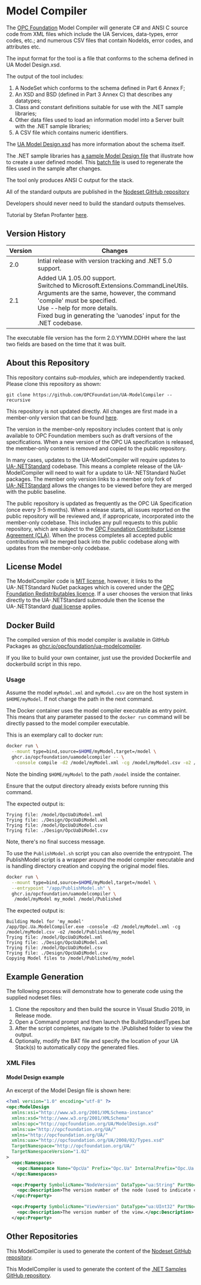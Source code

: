 # Model Compiler #
The [OPC Foundation](https://opcfoundation.org) Model Compiler will generate C# and ANSI C source code from XML files which include the UA Services, data-types, error codes, etc.; and numerous CSV files that contain NodeIds, error codes, and attributes etc.

The input format for the tool is a file that conforms to the schema defined in UA Model Design.xsd. 

The output of the tool includes:
 1. A NodeSet which conforms to the schema defined in Part 6 Annex F;
 2. An XSD and BSD (defined in Part 3 Annex C)  that describes any datatypes;
 3. Class and constant definitions suitable for use with the .NET sample libraries;
 4. Other data files used to load an information model into a Server built with the .NET sample libraries;
 5. A CSV file which contains numeric identifiers. 

The [UA Model Design.xsd](https://github.com/OPCFoundation/UA-ModelCompiler/blob/master/Opc.Ua.ModelCompiler/UA%20Model%20Design.xsd) has more information about the schema itself.

The .NET sample libraries has [a sample Model Design file](https://github.com/OPCFoundation/UA-.NET/blob/master/SampleApplications/Samples/Common/Sample/SampleDesign.xml) that illustrate how to create a user defined model.
This [batch file](https://github.com/OPCFoundation/UA-.NET/blob/master/SampleApplications/Samples/Common/BuildDesign.bat) is used to regenerate the files used in the sample after changes.

The tool only produces ANSI C output for the stack.

All of the standard outputs are published in the [Nodeset GitHub repository](https://github.com/OPCFoundation/UA-Nodeset)

Developers should never need to build the standard outputs themselves.

Tutorial by Stefan Profanter [here](https://opcua.rocks/custom-information-models/).

## Version History ##

|Version|Changes|
|--|--|
|2.0|Intial release with version tracking and .NET 5.0 support.|
|2.1|Added UA 1.05.00 support.<br/>Switched to Microsoft.Extensions.CommandLineUtils.<br/>Arguments are the same, however, the command 'compile' must be specified.<br/>Use --help for more details.<br/>Fixed bug in generating the 'uanodes' input for the .NET codebase.|

The executable file version has the form 2.0.YYMM.DDHH where the last two fields are based on the time that it was built.

## About this Repository ##
This repository contains *sub-modules*, which are independently tracked. Please clone this repository as shown:
```
git clone https://github.com/OPCFoundation/UA-ModelCompiler --recursive
```

This repository is not updated directly. All changes are first made in a member-only version that can be found [here](https://github.com/OPCF-Members/UA-ModelCompiler).

The version in the member-only repository includes content that is only available to OPC Foundation members such as draft versions of the specifications. When a new version of the OPC UA specification is released, the member-only content is removed and copied to the public repository. 

In many cases, updates to the UA-ModelCompiler will require updates to [UA-.NETStandard](https://github.com/OPCFoundation/UA-.NETStandard) codebase. This means a complete release of the UA-ModelCompiler will need to wait for a update to UA-.NETStandard NuGet packages. The member only version links to a member only fork of [UA-.NETStandard](https://github.com/OPCF-Members/UA-.NETStandard-Prototypes) allows the changes to be viewed before they are merged with the public baseline.

The public repository is updated as frequently as the OPC UA Specification (once every 3-5 months). When a release starts, all issues reported on the public repository will be reviewed and, if appropricate, incorporated into the member-only codebase. This includes any pull requests to this public repository, which are subject to the [OPC Foundation Contributor License Agreement (CLA)](https://cla-assistant.io/OPCFoundation/UA-ModelCompiler). When the process completes all accepted public contributions will be merged back into the public codebase along with updates from the member-only codebase.

## License Model ##

The ModelCompiler code is [MIT license](https://github.com/OPCFoundation/UA-ModelCompiler/blob/master/license.md), however, it links to the UA-.NETStandard NuGet packages which is covered under the [OPC Foundation Redistributables licence](https://opcfoundation.org/license/redistributables/1.3/index.html). If a user chooses the version that links directly to the  UA-.NETStandard submodule then the license the UA-.NETStandard [dual license](https://github.com/OPCFoundation/UA-.NETStandard/blob/master/LICENSE.txt) applies. 
  
## Docker Build

The compiled version of this model compiler is available in GitHub Packages as [ghcr.io/opcfoundation/ua-modelcompiler](https://github.com/OPCFoundation/UA-ModelCompiler/pkgs/container/uamodelcompiler).

If you like to build your own container, just use the provided Dockerfile and dockerbuild script in this repo.

### Usage 

Assume the model `myModel.xml` and `myModel.csv` are on the host system in `$HOME/myModel`. If not change the path in the next command.

The Docker container uses the model compiler executable as entry point.
This means that any parameter passed to the `docker run` command will be directly passed to the model compiler executable.

This is an exemplary call to docker run:

```bash
docker run \
  --mount type=bind,source=$HOME/myModel,target=/model \
  ghcr.io/opcfoundation/uamodelcompiler -- \
   -console compile -d2 /model/myModel.xml -cg /model/myModel.csv -o2 /model/Published/my_model
```

Note the binding `$HOME/myModel` to the path `/model` inside the container.

Ensure that the output directory already exists before running this command.

The expected output is:
```
Trying file: /model/OpcUaDiModel.xml
Trying file: ./Design/OpcUaDiModel.xml
Trying file: /model/OpcUaDiModel.csv
Trying file: ./Design/OpcUaDiModel.csv
```

Note, there's no final success message.


To use the `PublishModel.sh` script you can also override the entrypoint. The PublishModel script is a wrapper around the model compiler executable and is handling directory creation and copying the original model files.

```bash
docker run \
  --mount type=bind,source=$HOME/myModel,target=/model \
  --entrypoint "/app/PublishModel.sh" \
  ghcr.io/opcfoundation/uamodelcompiler \
   /model/myModel my_model /model/Published
```

The expected output is:
```
Building Model for 'my_model'
/app/Opc.Ua.ModelCompiler.exe -console -d2 /model/myModel.xml -cg /model/myModel.csv -o2 /model/Published/my_model
Trying file: /model/OpcUaDiModel.xml
Trying file: ./Design/OpcUaDiModel.xml
Trying file: /model/OpcUaDiModel.csv
Trying file: ./Design/OpcUaDiModel.csv
Copying Model files to /model/Published/my_model
```

## Example Generation ##
The following process will demonstrate how to generate code using the supplied nodeset files:
 1. Clone the repository and then build the source in Visual Studio 2019, in Release mode.
 2. Open a Command prompt and then launch the BuildStandardTypes.bat
 3. After the script completes, navigate to the .\Published folder to view the output.
 4. Optionally, modify the BAT file and specify the location of your UA Stack(s) to automatically copy the generated files.

### XML Files ###
#### Model Design example ####
An excerpt of the Model Design file is shown here:
```xml
<?xml version="1.0" encoding="utf-8" ?>
<opc:ModelDesign
  xmlns:xsi="http://www.w3.org/2001/XMLSchema-instance"
  xmlns:xsd="http://www.w3.org/2001/XMLSchema"
  xmlns:opc="http://opcfoundation.org/UA/ModelDesign.xsd"
  xmlns:ua="http://opcfoundation.org/UA/"
  xmlns="http://opcfoundation.org/UA/"
  xmlns:uax="http://opcfoundation.org/UA/2008/02/Types.xsd"
  TargetNamespace="http://opcfoundation.org/UA/"
  TargetNamespaceVersion="1.02"
>
  <opc:Namespaces>
    <opc:Namespace Name="OpcUa" Prefix="Opc.Ua" InternalPrefix="Opc.Ua.Server" XmlNamespace="http://opcfoundation.org/UA/2008/02/Types.xsd">http://opcfoundation.org/UA/</opc:Namespace>
  </opc:Namespaces>

  <opc:Property SymbolicName="NodeVersion" DataType="ua:String" PartNo="3">
    <opc:Description>The version number of the node (used to indicate changes to references of the owning node).</opc:Description>
  </opc:Property>

  <opc:Property SymbolicName="ViewVersion" DataType="ua:UInt32" PartNo="3">
    <opc:Description>The version number of the view.</opc:Description>
  </opc:Property>
```
## Other Repositories ##
This ModelCompiler is used to generate the content of the [Nodeset GitHub repository](https://github.com/OPCFoundation/UA-Nodeset).

This ModelCompiler is used to generate the content of the [.NET Samples GitHub repository](https://github.com/OPCFoundation/UA-.NET).
